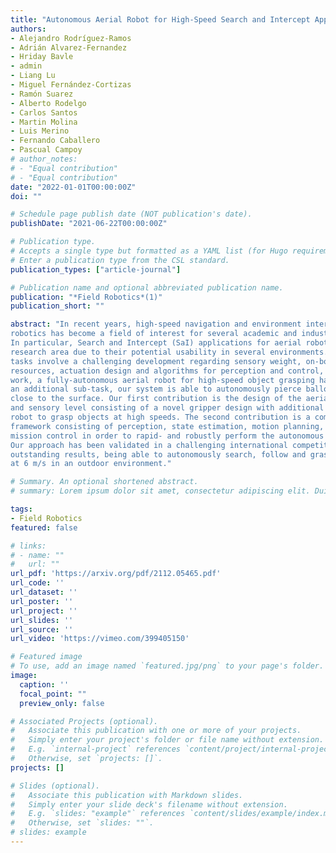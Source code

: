 ```yaml
---
title: "Autonomous Aerial Robot for High-Speed Search and Intercept Applications"
authors:
- Alejandro Rodríguez-Ramos
- Adrián Alvarez-Fernandez
- Hriday Bavle
- admin
- Liang Lu
- Miguel Fernández-Cortizas
- Ramón Suarez
- Alberto Rodelgo
- Carlos Santos
- Martin Molina
- Luis Merino
- Fernando Caballero
- Pascual Campoy
# author_notes:
# - "Equal contribution"
# - "Equal contribution"
date: "2022-01-01T00:00:00Z"
doi: ""

# Schedule page publish date (NOT publication's date).
publishDate: "2021-06-22T00:00:00Z"

# Publication type.
# Accepts a single type but formatted as a YAML list (for Hugo requirements).
# Enter a publication type from the CSL standard.
publication_types: ["article-journal"]

# Publication name and optional abbreviated publication name.
publication: "*Field Robotics*(1)"
publication_short: ""

abstract: "In recent years, high-speed navigation and environment interaction in the context of aerial
robotics has become a field of interest for several academic and industrial research studies.
In particular, Search and Intercept (SaI) applications for aerial robots pose a compelling
research area due to their potential usability in several environments. Nevertheless, SaI
tasks involve a challenging development regarding sensory weight, on-board computation
resources, actuation design and algorithms for perception and control, among others. In this
work, a fully-autonomous aerial robot for high-speed object grasping has been proposed. As
an additional sub-task, our system is able to autonomously pierce balloons located in poles
close to the surface. Our first contribution is the design of the aerial robot at an actuation
and sensory level consisting of a novel gripper design with additional sensors enabling the
robot to grasp objects at high speeds. The second contribution is a complete software
framework consisting of perception, state estimation, motion planning, motion control and
mission control in order to rapid- and robustly perform the autonomous grasping mission.
Our approach has been validated in a challenging international competition and has shown
outstanding results, being able to autonomously search, follow and grasp a moving object
at 6 m/s in an outdoor environment."

# Summary. An optional shortened abstract.
# summary: Lorem ipsum dolor sit amet, consectetur adipiscing elit. Duis posuere tellus ac convallis placerat. Proin tincidunt magna sed ex sollicitudin condimentum.

tags:
- Field Robotics
featured: false

# links:
# - name: ""
#   url: ""
url_pdf: 'https://arxiv.org/pdf/2112.05465.pdf'
url_code: ''
url_dataset: ''
url_poster: ''
url_project: ''
url_slides: ''
url_source: ''
url_video: 'https://vimeo.com/399405150'

# Featured image
# To use, add an image named `featured.jpg/png` to your page's folder. 
image:
  caption: ''
  focal_point: ""
  preview_only: false

# Associated Projects (optional).
#   Associate this publication with one or more of your projects.
#   Simply enter your project's folder or file name without extension.
#   E.g. `internal-project` references `content/project/internal-project/index.md`.
#   Otherwise, set `projects: []`.
projects: []

# Slides (optional).
#   Associate this publication with Markdown slides.
#   Simply enter your slide deck's filename without extension.
#   E.g. `slides: "example"` references `content/slides/example/index.md`.
#   Otherwise, set `slides: ""`.
# slides: example
---
```


<!-- {{% callout note %}}
Click the *Cite* button above to demo the feature to enable visitors to import publication metadata into their reference management software.
{{% /callout %}}

{{% callout note %}}
Create your slides in Markdown - click the *Slides* button to check out the example.
{{% /callout %}}

Add the publication's **full text** or **supplementary notes** here. You can use rich formatting such as including [code, math, and images](https://docs.hugoblox.com/content/writing-markdown-latex/). -->
